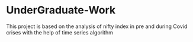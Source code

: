 # UnderGraduate-Work
This project is based on the analysis of nifty index in pre and during Covid crises with the help of time series algorithm
